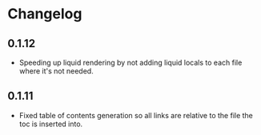 # Changelog

## 0.1.12

- Speeding up liquid rendering by not adding liquid locals to each file where it's not needed.

## 0.1.11

- Fixed table of contents generation so all links are relative to the file the toc is inserted into.
